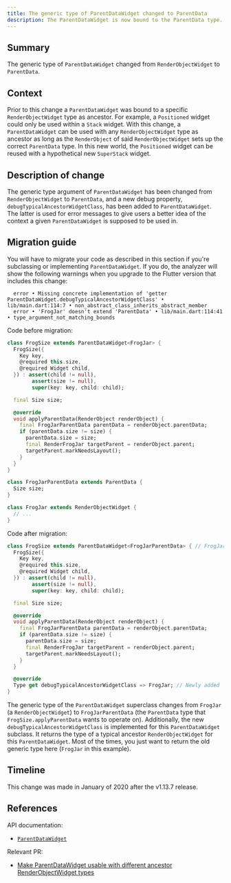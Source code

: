 ```yaml
---
title: The generic type of ParentDataWidget changed to ParentData
description: The ParentDataWidget is now bound to the ParentData type.
---
```


## Summary

The generic type of `ParentDataWidget` changed from `RenderObjectWidget` to `ParentData`.

## Context

Prior to this change a `ParentDataWidget` was bound to a specific `RenderObjectWidget` type as
ancestor. For example, a `Positioned` widget could only be used within a `Stack` widget. With this
change, a `ParentDataWidget` can be used with any `RenderObjectWidget` type as ancestor as long as
the `RenderObject` of said `RenderObjectWidget` sets up the correct `ParentData` type. In this new
world, the `Positioned` widget can be reused with a hypothetical new `SuperStack` widget.

## Description of change

The generic type argument of `ParentDataWidget` has been changed from `RenderObjectWidget` to
`ParentData`, and a new debug property, `debugTypicalAncestorWidgetClass`, has been added to
`ParentDataWidget`. The latter is used for error messages to give users a better idea of the context
a given `ParentDataWidget` is supposed to be used in.

## Migration guide

You will have to migrate your code as described in this section if you're subclassing or
implementing `ParentDataWidget`. If you do, the analyzer will show the following warnings when you
upgrade to the Flutter version that includes this change:

```
  error • Missing concrete implementation of 'getter ParentDataWidget.debugTypicalAncestorWidgetClass' • lib/main.dart:114:7 • non_abstract_class_inherits_abstract_member
  error • 'FrogJar' doesn't extend 'ParentData' • lib/main.dart:114:41 • type_argument_not_matching_bounds
```

Code before migration:

<!-- skip -->
```dart
class FrogSize extends ParentDataWidget<FrogJar> {
  FrogSize({
    Key key,
    @required this.size,
    @required Widget child,
  }) : assert(child != null),
        assert(size != null),
        super(key: key, child: child);

  final Size size;

  @override
  void applyParentData(RenderObject renderObject) {
    final FrogJarParentData parentData = renderObject.parentData;
    if (parentData.size != size) {
      parentData.size = size;
      final RenderFrogJar targetParent = renderObject.parent;
      targetParent.markNeedsLayout();
    }
  }
}

class FrogJarParentData extends ParentData {
  Size size;
}

class FrogJar extends RenderObjectWidget {
  // ...
}
```

Code after migration:

<!-- skip -->
```dart
class FrogSize extends ParentDataWidget<FrogJarParentData> { // FrogJar changed to FrogJarParentData
  FrogSize({
    Key key,
    @required this.size,
    @required Widget child,
  }) : assert(child != null),
        assert(size != null),
        super(key: key, child: child);

  final Size size;

  @override
  void applyParentData(RenderObject renderObject) {
    final FrogJarParentData parentData = renderObject.parentData;
    if (parentData.size != size) {
      parentData.size = size;
      final RenderFrogJar targetParent = renderObject.parent;
      targetParent.markNeedsLayout();
    }
  }

  @override
  Type get debugTypicalAncestorWidgetClass => FrogJar; // Newly added
}
```

The generic type of the `ParentDataWidget` superclass changes from `FrogJar` (a
`RenderObjectWidget`) to `FrogJarParentData` (the `ParentData` type that `FrogSize.applyParentData`
wants to operate on). Additionally, the new `debugTypicalAncestorWidgetClass` is implemented for
this `ParentDataWidget` subclass. It returns the type of a typical ancestor `RenderObjectWidget` for
this `ParentDataWidget`. Most of the times, you just want to return the old generic type here
(`FrogJar` in this example).

## Timeline

This change was made in January of 2020 after the v1.13.7 release.

## References

API documentation:
* [`ParentDataWidget`]

Relevant PR:
* [Make ParentDataWidget usable with different ancestor RenderObjectWidget types]

[Make ParentDataWidget usable with different ancestor RenderObjectWidget types]: {{site.github}}/flutter/flutter/pull/48541
[`ParentDataWidget`]: {{site.api}}/flutter/widgets/ParentDataWidget-class.html
